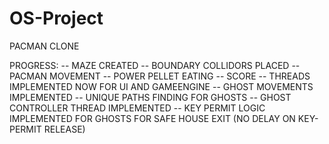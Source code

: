 # OS-Project

PACMAN CLONE

PROGRESS:
-- MAZE CREATED
-- BOUNDARY COLLIDORS PLACED
-- PACMAN MOVEMENT
-- POWER PELLET EATING 
-- SCORE 
-- THREADS IMPLEMENTED NOW FOR UI AND GAMEENGINE
-- GHOST MOVEMENTS IMPLEMENTED 
-- UNIQUE PATHS FINDING FOR GHOSTS
-- GHOST CONTROLLER THREAD IMPLEMENTED
-- KEY PERMIT LOGIC IMPLEMENTED FOR GHOSTS FOR SAFE HOUSE EXIT (NO DELAY ON KEY-PERMIT RELEASE)
